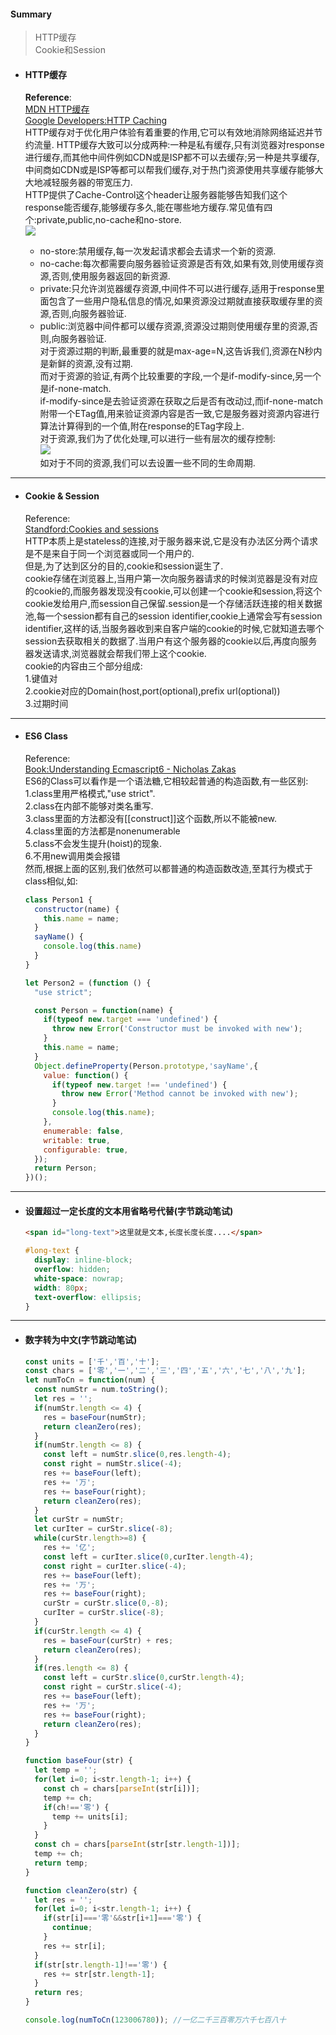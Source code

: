 <h4>Summary</h4>
<blockquote>
  HTTP缓存 <br>  
  Cookie和Session <br>
</blockquote>

- <h4>HTTP缓存</h4>  
  
  __Reference__:  
  [MDN HTTP缓存](https://developer.mozilla.org/zh-CN/docs/Web/HTTP/Caching_FAQ)  
  [Google Developers:HTTP Caching](https://developers.google.com/web/fundamentals/performance/optimizing-content-efficiency/http-caching)  
  HTTP缓存对于优化用户体验有着重要的作用,它可以有效地消除网络延迟并节约流量.
  HTTP缓存大致可以分成两种:一种是私有缓存,只有浏览器对response进行缓存,而其他中间件例如CDN或是ISP都不可以去缓存;另一种是共享缓存,中间商如CDN或是ISP等都可以帮我们缓存,对于热门资源使用共享缓存能够大大地减轻服务器的带宽压力.  
  HTTP提供了Cache-Control这个header让服务器能够告知我们这个response能否缓存,能够缓存多久,能在哪些地方缓存.常见值有四个:private,public,no-cache和no-store.  
  ![](https://developers.google.com/web/fundamentals/performance/optimizing-content-efficiency/images/http-cache-decision-tree.png)  
  - no-store:禁用缓存,每一次发起请求都会去请求一个新的资源.  
  - no-cache:每次都需要向服务器验证资源是否有效,如果有效,则使用缓存资源,否则,使用服务器返回的新资源.  
  - private:只允许浏览器缓存资源,中间件不可以进行缓存,适用于response里面包含了一些用户隐私信息的情况,如果资源没过期就直接获取缓存里的资源,否则,向服务器验证.  
  - public:浏览器中间件都可以缓存资源,资源没过期则使用缓存里的资源,否则,向服务器验证.  
  对于资源过期的判断,最重要的就是max-age=N,这告诉我们,资源在N秒内是新鲜的资源,没有过期.  
  而对于资源的验证,有两个比较重要的字段,一个是if-modify-since,另一个是if-none-match.  
  if-modify-since是去验证资源在获取之后是否有改动过,而if-none-match附带一个ETag值,用来验证资源内容是否一致,它是服务器对资源内容进行算法计算得到的一个值,附在response的ETag字段上.  
  对于资源,我们为了优化处理,可以进行一些有层次的缓存控制:  
  ![](https://developers.google.com/web/fundamentals/performance/optimizing-content-efficiency/images/http-cache-hierarchy.png)  
  如对于不同的资源,我们可以去设置一些不同的生命周期.  
***  
- <h4>Cookie & Session</h4>  

  Reference:  
  [Standford:Cookies and sessions](https://web.stanford.edu/~ouster/cgi-bin/cs142-fall10/lecture.php?topic=cookie)  
  HTTP本质上是stateless的连接,对于服务器来说,它是没有办法区分两个请求是不是来自于同一个浏览器或同一个用户的.  
  但是,为了达到区分的目的,cookie和session诞生了.  
  cookie存储在浏览器上,当用户第一次向服务器请求的时候浏览器是没有对应的cookie的,而服务器发现没有cookie,可以创建一个cookie和session,将这个cookie发给用户,而session自己保留.session是一个存储活跃连接的相关数据池,每一个session都有自己的session identifier,cookie上通常会写有session identifier,这样的话,当服务器收到来自客户端的cookie的时候,它就知道去哪个session去获取相关的数据了.当用户有这个服务器的cookie以后,再度向服务器发送请求,浏览器就会帮我们带上这个cookie.  
  cookie的内容由三个部分组成:  
  1.键值对  
  2.cookie对应的Domain(host,port(optional),prefix url(optional))  
  3.过期时间  
***
- <h4>ES6 Class</h4>  

  Reference:  
  [Book:Understanding Ecmascript6 - Nicholas Zakas](https://book.douban.com/subject/26864806/)  
  ES6的Class可以看作是一个语法糖,它相较起普通的构造函数,有一些区别:  
  1.class里用严格模式,"use strict".  
  2.class在内部不能够对类名重写.  
  3.class里面的方法都没有\[[construct]]这个函数,所以不能被new.  
  4.class里面的方法都是nonenumerable  
  5.class不会发生提升(hoist)的现象.  
  6.不用new调用类会报错  
  然而,根据上面的区别,我们依然可以都普通的构造函数改造,至其行为模式于class相似,如:  
  ```javascript  
  class Person1 {
    constructor(name) {
      this.name = name;
    }
    sayName() {
      console.log(this.name)
    }
  }

  let Person2 = (function () {
    "use strict";

    const Person = function(name) {
      if(typeof new.target === 'undefined') {
        throw new Error('Constructor must be invoked with new');
      }
      this.name = name;
    }  
    Object.defineProperty(Person.prototype,'sayName',{
      value: function() {
        if(typeof new.target !== 'undefined') {
          throw new Error('Method cannot be invoked with new');
        }
        console.log(this.name);
      },
      enumerable: false,
      writable: true,
      configurable: true,
    });
    return Person;
  })();
  ```  
***
- <h4>设置超过一定长度的文本用省略号代替(字节跳动笔试)</h4>
  
  ```html  
  <span id="long-text">这里就是文本,长度长度长度....</span>
  ```
  ```css
  #long-text {
    display: inline-block;
    overflow: hidden;
    white-space: nowrap;
    width: 80px;
    text-overflow: ellipsis;
  }
  ```  
***  
- <h4>数字转为中文(字节跳动笔试)</h4>  

  ```javascript
  const units = ['千','百','十'];
  const chars = ['零','一','二','三','四','五','六','七','八','九'];
  let numToCn = function(num) {
    const numStr = num.toString();
    let res = '';
    if(numStr.length <= 4) {
      res = baseFour(numStr);
      return cleanZero(res);
    }
    if(numStr.length <= 8) {
      const left = numStr.slice(0,res.length-4);
      const right = numStr.slice(-4);
      res += baseFour(left);
      res += '万';
      res += baseFour(right);
      return cleanZero(res);
    }
    let curStr = numStr;
    let curIter = curStr.slice(-8);
    while(curStr.length>=8) {
      res += '亿';
      const left = curIter.slice(0,curIter.length-4);
      const right = curIter.slice(-4);
      res += baseFour(left);
      res += '万';
      res += baseFour(right);
      curStr = curStr.slice(0,-8);
      curIter = curStr.slice(-8);
    }
    if(curStr.length <= 4) {
      res = baseFour(curStr) + res;
      return cleanZero(res);
    }
    if(res.length <= 8) {
      const left = curStr.slice(0,curStr.length-4);
      const right = curStr.slice(-4);
      res += baseFour(left);
      res += '万';
      res += baseFour(right);
      return cleanZero(res);
    }
  }

  function baseFour(str) {
    let temp = '';
    for(let i=0; i<str.length-1; i++) {
      const ch = chars[parseInt(str[i])];
      temp += ch;
      if(ch!=='零') {
        temp += units[i];
      }
    }
    const ch = chars[parseInt(str[str.length-1])];
    temp += ch;
    return temp;
  }

  function cleanZero(str) {
    let res = '';
    for(let i=0; i<str.length-1; i++) {
      if(str[i]==='零'&&str[i+1]==='零') {
        continue;
      }
      res += str[i];
    }
    if(str[str.length-1]!=='零') {
      res += str[str.length-1];
    }
    return res;
  }

  console.log(numToCn(123006780)); //一亿二千三百零万六千七百八十
  ```